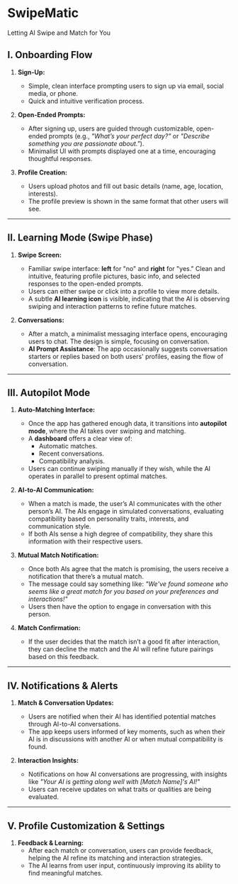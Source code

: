# SwipeMatic
Letting AI Swipe and Match for You

## I. Onboarding Flow
1. **Sign-Up:**
   - Simple, clean interface prompting users to sign up via email, social media, or phone.
   - Quick and intuitive verification process.

2. **Open-Ended Prompts:**
   - After signing up, users are guided through customizable, open-ended prompts (e.g., *"What’s your perfect day?"* or *"Describe something you are passionate about."*).
   - Minimalist UI with prompts displayed one at a time, encouraging thoughtful responses.

3. **Profile Creation:**
   - Users upload photos and fill out basic details (name, age, location, interests).
   - The profile preview is shown in the same format that other users will see.

---

## II. Learning Mode (Swipe Phase)
1. **Swipe Screen:**
   - Familiar swipe interface: **left** for "no" and **right** for "yes." Clean and intuitive, featuring profile pictures, basic info, and selected responses to the open-ended prompts.
   - Users can either swipe or click into a profile to view more details.
   - A subtle **AI learning icon** is visible, indicating that the AI is observing swiping and interaction patterns to refine future matches.

2. **Conversations:**
   - After a match, a minimalist messaging interface opens, encouraging users to chat. The design is simple, focusing on conversation.
   - **AI Prompt Assistance**: The app occasionally suggests conversation starters or replies based on both users' profiles, easing the flow of conversation.

---

## III. Autopilot Mode
1. **Auto-Matching Interface:**
   - Once the app has gathered enough data, it transitions into **autopilot mode**, where the AI takes over swiping and matching.
   - A **dashboard** offers a clear view of:
     - Automatic matches.
     - Recent conversations.
     - Compatibility analysis.
   - Users can continue swiping manually if they wish, while the AI operates in parallel to present optimal matches.

2. **AI-to-AI Communication:**
   - When a match is made, the user’s AI communicates with the other person’s AI. The AIs engage in simulated conversations, evaluating compatibility based on personality traits, interests, and communication style.
   - If both AIs sense a high degree of compatibility, they share this information with their respective users.

3. **Mutual Match Notification:**
   - Once both AIs agree that the match is promising, the users receive a notification that there’s a mutual match.
   - The message could say something like: *"We've found someone who seems like a great match for you based on your preferences and interactions!"*
   - Users then have the option to engage in conversation with this person.

4. **Match Confirmation:**
   - If the user decides that the match isn’t a good fit after interaction, they can decline the match and the AI will refine future pairings based on this feedback.

---

## IV. Notifications & Alerts
1. **Match & Conversation Updates:**
   - Users are notified when their AI has identified potential matches through AI-to-AI conversations.
   - The app keeps users informed of key moments, such as when their AI is in discussions with another AI or when mutual compatibility is found.

2. **Interaction Insights:**
   - Notifications on how AI conversations are progressing, with insights like *"Your AI is getting along well with [Match Name]'s AI!"*
   - Users can receive updates on what traits or qualities are being evaluated.

---

## V. Profile Customization & Settings
1. **Feedback & Learning:**
   - After each match or conversation, users can provide feedback, helping the AI refine its matching and interaction strategies.
   - The AI learns from user input, continuously improving its ability to find meaningful matches.
